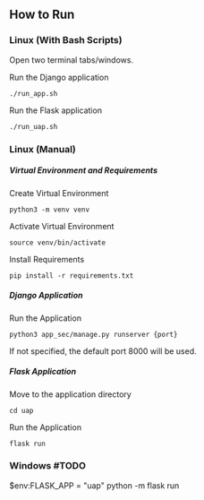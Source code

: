 ## How to Run

### Linux (With Bash Scripts)

Open two terminal tabs/windows.

Run the Django application

`./run_app.sh`

Run the Flask application

`./run_uap.sh`



### Linux (Manual)

##### Virtual Environment and Requirements

Create Virtual Environment

`python3 -m venv venv`

Activate Virtual Environment

`source venv/bin/activate`

Install Requirements

`pip install -r requirements.txt`

##### **Django Application**

Run the Application

`python3 app_sec/manage.py runserver {port}`

If not specified, the default port 8000 will be used.

##### Flask Application

Move to the application directory

`cd uap`

Run the Application

`flask run`



### Windows #TODO 

$env:FLASK_APP = "uap"
python -m flask run